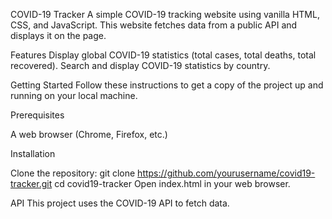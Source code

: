 COVID-19 Tracker
A simple COVID-19 tracking website using vanilla HTML, CSS, and JavaScript. This website fetches data from a public API and displays it on the page.

Features
Display global COVID-19 statistics (total cases, total deaths, total recovered).
Search and display COVID-19 statistics by country.

Getting Started
Follow these instructions to get a copy of the project up and running on your local machine.

Prerequisites

A web browser (Chrome, Firefox, etc.)

Installation

Clone the repository:
git clone https://github.com/yourusername/covid19-tracker.git
cd covid19-tracker
Open index.html in your web browser.

API
This project uses the COVID-19 API to fetch data.
